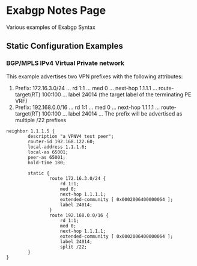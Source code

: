 # Exabgp Notes Page
Various examples of Exabgp Syntax

## Static Configuration Examples

### BGP/MPLS IPv4 Virtual Private network
This example advertises two VPN prefixes with the following attributes:

1. Prefix: 172.16.3.0/24
... rd 1:1
... med 0
... next-hop 1.1.1.1
... route-target(RT) 100:100
... label 24014 (the target label of the terminating PE VRF)
2. Prefix: 192.168.0.0/16
... rd 1:1
... med 0
... next-hop 1.1.1.1
... route-target(RT) 100:100
... label 24014
... The prefix will be advertised as multiple /22 prefixes

```
neighbor 1.1.1.5 {
        description "a VPNV4 test peer";
        router-id 192.168.122.60;
        local-address 1.1.1.6;
        local-as 65001;
        peer-as 65001;
        hold-time 180;

        static {
                route 172.16.3.0/24 {
                    rd 1:1;
                    med 0;
                    next-hop 1.1.1.1;
                    extended-community [ 0x0002006400000064 ];
                    label 24014;
                }
                route 192.168.0.0/16 {
                    rd 1:1;
                    med 0;
                    next-hop 1.1.1.1;
                    extended-community [ 0x0002006400000064 ];
                    label 24014;
                    split /22;
        }
}
```

